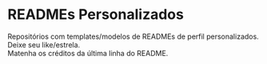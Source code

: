 # READMEs Personalizados
Repositórios com templates/modelos de READMEs de perfil personalizados.<br>
Deixe seu like/estrela.<br>
Matenha os créditos da última linha do README.
